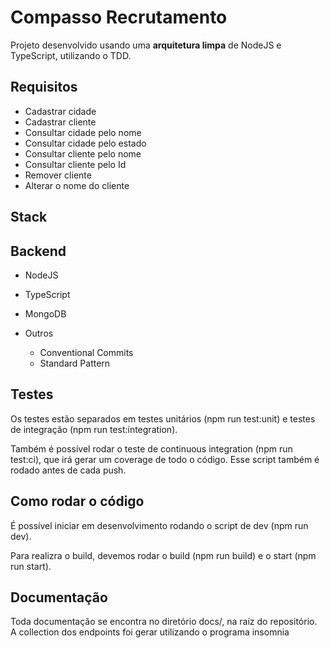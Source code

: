 # Compasso Recrutamento

Projeto desenvolvido usando uma **arquitetura limpa** de NodeJS e TypeScript, utilizando o TDD.

## Requisitos

- Cadastrar cidade
- Cadastrar cliente
- Consultar cidade pelo nome
- Consultar cidade pelo estado
- Consultar cliente pelo nome
- Consultar cliente pelo Id
- Remover cliente
- Alterar o nome do cliente


## Stack

**Backend**
---

- NodeJS
- TypeScript
- MongoDB

- Outros
  - Conventional Commits
  - Standard Pattern

**Testes**
---
Os testes estão separados em testes unitários (npm run test:unit) e testes de integração (npm run test:integration).

Também é possível rodar o teste de continuous integration (npm run test:ci), que irá gerar um coverage de todo o código. Esse script também é rodado antes de cada push.

**Como rodar o código**
---
É possível iniciar em desenvolvimento rodando o script de dev (npm run dev).

Para realizra o build, devemos rodar o build (npm run build) e o start (npm run start).

**Documentação**
---
Toda documentação se encontra no diretório docs/, na raíz do repositório. A collection dos endpoints foi gerar utilizando o programa insomnia
